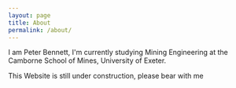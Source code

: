 ```yaml
---
layout: page
title: About
permalink: /about/
---
```


I am Peter Bennett, I'm currently studying Mining Engineering at the Camborne School of Mines, University of Exeter.

This Website is still under construction, please bear with me
